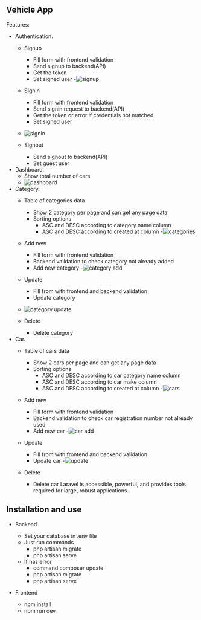 ## Vehicle App

Features:

- Authentication.
  - Signup
    - Fill form with frontend validation
    - Send signup to backend(API)
    - Get the token
    - Set signed user
  -![signup](https://github.com/UM4IR-AHMAD/Vehicles-App/assets/93633549/c4dc8443-b5f4-437b-93df-c7c36d29ee6a)

  - Signin
    - Fill form with frontend validation
    - Send signin request to backend(API)
    - Get the token or error if credentials not matched
    - Set signed user
  - ![signin](https://github.com/UM4IR-AHMAD/Vehicles-App/assets/93633549/2894e651-8959-43a7-b841-746229877d3c)

  - Signout
    - Send signout to backend(API)
    - Set guest user
- Dashboard.
  -  Show total number of cars
  -  ![dashboard](https://github.com/UM4IR-AHMAD/Vehicles-App/assets/93633549/864cf404-2025-49a3-82bc-01e3e930220e)
- Category.
  - Table of categories data
    - Show 2 category per page and can get any page data
    - Sorting options
      - ASC and DESC according to category name column
      - ASC and DESC according to created at column
  -![categories](https://github.com/UM4IR-AHMAD/Vehicles-App/assets/93633549/cbfd05b2-53dc-454d-a8b9-28cb3faddc5a)

  - Add new
    - Fill form with frontend validation
    - Backend validation to check category not already added
    - Add new category
  -![category add](https://github.com/UM4IR-AHMAD/Vehicles-App/assets/93633549/055e5c06-8910-41c1-89cd-1596c15390bb)

  - Update
    - Fill from with frontend and backend validation
    - Update category
  - ![category update](https://github.com/UM4IR-AHMAD/Vehicles-App/assets/93633549/b16f1c3b-ace1-4ccc-abe5-7e7424e24cc4)

  - Delete
    - Delete category
- Car.
  - Table of cars data
    - Show 2 cars per page and can get any page data
    - Sorting options
      - ASC and DESC according to car category name column
      - ASC and DESC according to car make column
      - ASC and DESC according to created at column
  -![cars](https://github.com/UM4IR-AHMAD/Vehicles-App/assets/93633549/30900bbe-c5a5-4736-9b9a-a74935665103)

  - Add new
    - Fill form with frontend validation
    - Backend validation to check car registration number not already used
    - Add new car
  -![car add](https://github.com/UM4IR-AHMAD/Vehicles-App/assets/93633549/f13e8d05-b8a5-48aa-bda1-e2f76486b179)

  - Update
    - Fill from with frontend and backend validation
    - Update car
  -![update](https://github.com/UM4IR-AHMAD/Vehicles-App/assets/93633549/7245ceec-6ebe-43f6-a12c-59ec4e67826a)

  - Delete
    - Delete car
Laravel is accessible, powerful, and provides tools required for large, robust applications.

## Installation and use

- Backend
  - Set your database in .env file
  - Just run commands
    - php artisan migrate
    - php artisan serve
  - If has error
    - command composer update
    - php artisan migrate
    - php artisan serve

- Frontend
  - npm install
  - npm run dev


